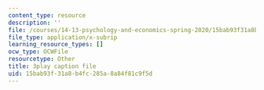 ```yaml
---
content_type: resource
description: ''
file: /courses/14-13-psychology-and-economics-spring-2020/15bab93f31a8b4fc285a8a84f81c9f5d_j5XdY5wkVTA.srt
file_type: application/x-subrip
learning_resource_types: []
ocw_type: OCWFile
resourcetype: Other
title: 3play caption file
uid: 15bab93f-31a8-b4fc-285a-8a84f81c9f5d
---
```

